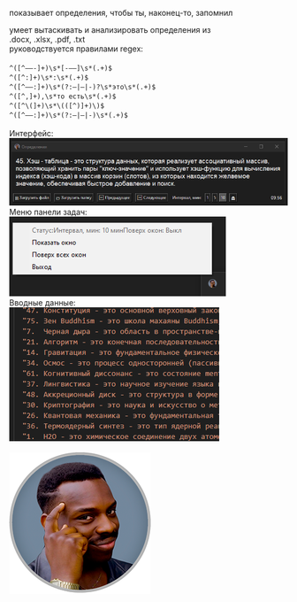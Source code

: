 показывает определения, чтобы ты, наконец-то, запомнил
<br>

умеет вытаскивать и анализировать определения из<br>
.docx, .xlsx, .pdf, .txt<br>
руководствуется правилами regex:<br>
<br>`^([^—–-]+)\s*[-—–]\s*(.+)$`
<br>`^([^:]+)\s*:\s*(.+)$`
<br>`^([^—–:]+)\s*(?:—|–|-)?\s*это\s*(.+)$`
<br>`^([^,]+),\s*то есть\s*(.+)$`
<br>`^([^\(]+)\s*\(([^)]+)\)$`
<br>`^([^—–:]+)\s*(?:—|–|-)\s*(.+)$`
<br>
<br>Интерфейс:<br>
![screenshot](https://github.com/ashtray01/rmmbr/blob/main/scr/Screenshot_1.png)
<br>Меню панели задач:<br>
![screenshot](https://github.com/ashtray01/rmmbr/blob/main/scr/Screenshot_2.png)
<br>Вводные данные:<br>
![screenshot](https://github.com/ashtray01/rmmbr/blob/main/scr/Screenshot_4.png)
<br>
<br>
![icon_rmmbr002.png](https://github.com/ashtray01/rmmbr/blob/main/rmmbr128.png)
